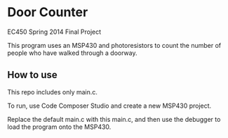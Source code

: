 Door Counter
============

EC450 Spring 2014 Final Project

This program uses an MSP430 and photoresistors to count the number of people who have walked through a doorway.

How to use
----------

This repo includes only main.c.

To run, use Code Composer Studio and create a new MSP430 project.

Replace the default main.c with this main.c, and then use the debugger to load the program onto the MSP430.


